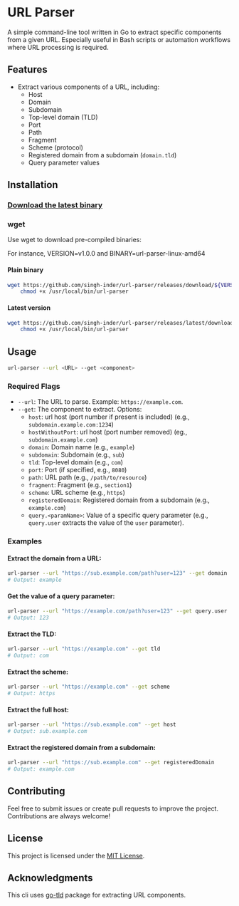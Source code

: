 # URL Parser

A simple command-line tool written in Go to extract specific components from a given URL. Especially useful in Bash scripts or automation workflows where URL processing is required.

## Features

- Extract various components of a URL, including:
  - Host
  - Domain
  - Subdomain
  - Top-level domain (TLD)
  - Port
  - Path
  - Fragment
  - Scheme (protocol)
  - Registered domain from a subdomain (`domain.tld`)
  - Query parameter values

## Installation

### [Download the latest binary](https://github.com/singh-inder/url-parser/releases/latest)

### wget

Use wget to download pre-compiled binaries:

For instance, VERSION=v1.0.0 and BINARY=url-parser-linux-amd64

#### Plain binary

```bash
wget https://github.com/singh-inder/url-parser/releases/download/${VERSION}/${BINARY} -O /usr/local/bin/url-parser &&\
    chmod +x /usr/local/bin/url-parser
```

#### Latest version

```bash
wget https://github.com/singh-inder/url-parser/releases/latest/download/url-parser-linux-amd64 -O /usr/local/bin/url-parser &&\
    chmod +x /usr/local/bin/url-parser
```

## Usage

```bash
url-parser --url <URL> --get <component>
```

### Required Flags

- `--url`: The URL to parse. Example: `https://example.com`.
- `--get`: The component to extract. Options:
  - `host`: url host (port number if present is included) (e.g., `subdomain.example.com:1234`)
  - `hostWithoutPort`: url host (port number removed) (eg., `subdomain.example.com`)
  - `domain`: Domain name (e.g., `example`)
  - `subdomain`: Subdomain (e.g., `sub`)
  - `tld`: Top-level domain (e.g., `com`)
  - `port`: Port (if specified, e.g., `8080`)
  - `path`: URL path (e.g., `/path/to/resource`)
  - `fragment`: Fragment (e.g., `section1`)
  - `scheme`: URL scheme (e.g., `https`)
  - `registeredDomain`: Registered domain from a subdomain (e.g., `example.com`)
  - `query.<paramName>`: Value of a specific query parameter (e.g., `query.user` extracts the value of the `user` parameter).

### Examples

#### Extract the domain from a URL:

```bash
url-parser --url "https://sub.example.com/path?user=123" --get domain
# Output: example
```

#### Get the value of a query parameter:

```bash
url-parser --url "https://example.com/path?user=123" --get query.user
# Output: 123
```

#### Extract the TLD:

```bash
url-parser --url "https://example.com" --get tld
# Output: com
```

#### Extract the scheme:

```bash
url-parser --url "https://example.com" --get scheme
# Output: https
```

#### Extract the full host:

```bash
url-parser --url "https://sub.example.com" --get host
# Output: sub.example.com
```

#### Extract the registered domain from a subdomain:

```bash
url-parser --url "https://sub.example.com" --get registeredDomain
# Output: example.com
```

## Contributing

Feel free to submit issues or create pull requests to improve the project. Contributions are always welcome!

## License

This project is licensed under the [MIT License](LICENSE).

## Acknowledgments

This cli uses [go-tld](https://github.com/jpillora/go-tld) package for extracting URL components.
